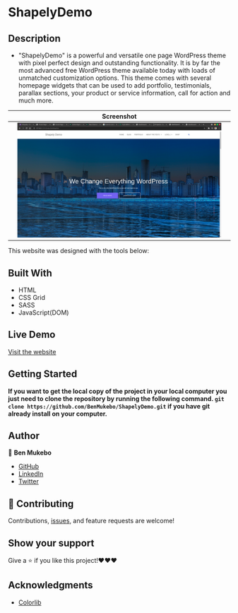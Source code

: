 # ShapelyDemo

## Description

- "ShapelyDemo" is a powerful and versatile one page WordPress theme with pixel perfect design and outstanding functionality. It is by far the most advanced free WordPress theme available today with loads of unmatched customization options. This theme comes with several homepage widgets that can be used to add portfolio, testimonials, parallax sections, your product or service information, call for action and much more.

||    Screenshot   ||
|-|---------------------------------|-|
||![screenshot](./img/Screenshot.png)||


This website was designed with the tools below:

## Built With

- HTML
- CSS Grid
- SASS
- JavaScript(DOM)

## Live Demo

[Visit the website](https://benmukebo.github.io/ShapelyDemo/)


## Getting Started

**If you want to get the local copy of the project in your local computer you just need to clone the repository by running the following command. `git clone https://github.com/BenMukebo/ShapelyDemo.git` if you have git already install on your computer.**

## Author

👤 **Ben Mukebo**

- [GitHub](https://github.com/BenMukebo)
- [LinkedIn](https://www.linkedin.com/in/kasongo-mukebo-ben-591720205/)
- [Twitter](https://twitter.com/)


## 🤝 Contributing

Contributions, [issues](https://github.com/BenMukebo/ShapelyDemo/issues), and feature requests are welcome!


## Show your support

Give a ⭐️ if you like this project!❤️❤️❤️

## Acknowledgments

- [Colorlib](https://colorlib.com/)

